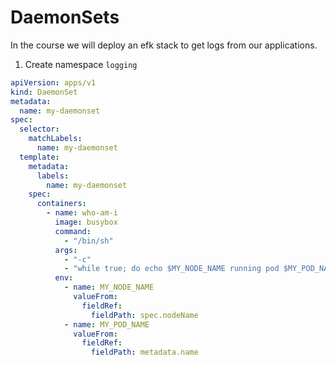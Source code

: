 # DaemonSets
In the course we will deploy an efk stack to get logs from our applications.

1. Create namespace `logging`
```yaml
apiVersion: apps/v1
kind: DaemonSet
metadata:
  name: my-daemonset
spec:
  selector:
    matchLabels:
      name: my-daemonset
  template:
    metadata:
      labels:
        name: my-daemonset
    spec:
      containers:
        - name: who-am-i
          image: busybox
          command: 
            - "/bin/sh"
          args: 
            - "-c"
            - "while true; do echo $MY_NODE_NAME running pod $MY_POD_NAME; sleep 10; done;"
          env:
            - name: MY_NODE_NAME
              valueFrom:
                fieldRef:
                  fieldPath: spec.nodeName
            - name: MY_POD_NAME
              valueFrom:
                fieldRef:
                  fieldPath: metadata.name
```
